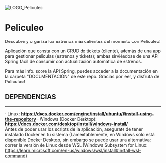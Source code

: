 <img src="https://i.imgur.com/vzOycZh.png" alt="LOGO_Peliculeo"/>

# Peliculeo
Descubre y organiza los estrenos más calientes del momento con Peliculeo!

Aplicación que consta con un CRUD de tickets (cliente), además de una app para gestionar películas (estrenos y tickets); ambas sirviéndose de una API Spring fácil de consumir con actualización automática de estrenos.

Para más info. sobre la API Spring, puedes acceder a la documentación en la carpeta "DOCUMENTACIÓN" de este repo.
Gracias por leer, y disfruta de Peliculeo!

## DEPENDENCIAS
---

  · Linux: <b>https://docs.docker.com/engine/install/ubuntu/#install-using-the-repository</b>
  · Windows (Docker Desktop): <b>https://docs.docker.com/desktop/install/windows-install/</b>
<br>
Antes de poder usar los scripts de la aplicación, asegurate de tener instalado Docker en tu sistema
(Lamentablemente, en Windows solo está disponible Docker Desktop, sin embargo se puede usar una
alternativa: correr la versión de Linux desde WSL (Windows Subsystem for Linux: https://learn.microsoft.com/en-us/windows/wsl/install#install-wsl-command)
